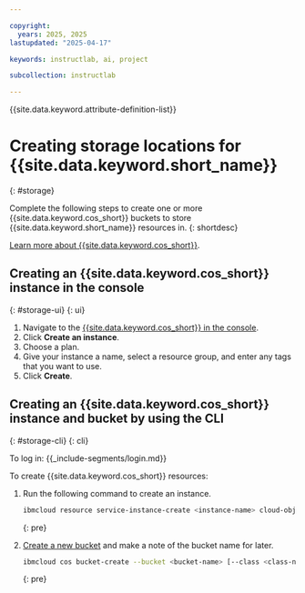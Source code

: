 ```yaml
---

copyright:
  years: 2025, 2025
lastupdated: "2025-04-17"

keywords: instructlab, ai, project

subcollection: instructlab

---
```


{{site.data.keyword.attribute-definition-list}}


# Creating storage locations for {{site.data.keyword.short_name}}
{: #storage}

Complete the following steps to create one or more {{site.data.keyword.cos_short}} buckets to store {{site.data.keyword.short_name}} resources in.
{: shortdesc}

[Learn more about {{site.data.keyword.cos_short}}](/docs/cloud-object-storage?topic=cloud-object-storage-about-cloud-object-storage).

## Creating an {{site.data.keyword.cos_short}} instance in the console
{: #storage-ui}
{: ui}


1. Navigate to the [{{site.data.keyword.cos_short}} in the console](https://cloud.ibm.com/objectstorage/overview).
1. Click **Create an instance**.
1. Choose a plan.
1. Give your instance a name, select a resource group, and enter any tags that you want to use.
1. Click **Create**.


## Creating an {{site.data.keyword.cos_short}} instance and bucket by using the CLI
{: #storage-cli}
{: cli}

To log in:
{{_include-segments/login.md}}

To create {{site.data.keyword.cos_short}} resources:
1. Run the following command to create an instance.
    ```sh
    ibmcloud resource service-instance-create <instance-name> cloud-object-storage <plan> global
    ```
    {: pre}

1. [Create a new bucket](/docs/cloud-object-storage?topic=cloud-object-storage-ic-cos-cli#create-a-new-bucket) and make a note of the bucket name for later.
    ```sh
    ibmcloud cos bucket-create --bucket <bucket-name> [--class <class-name>] [--ibm-service-instance-id <instance-id>] [--region REGION] [--output FORMAT]
    ```
    {: pre}
